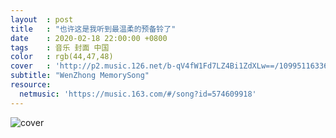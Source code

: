 ```yaml
---
layout  : post
title   : "也许这是我听到最温柔的预备铃了"
date    : 2020-02-18 22:00:00 +0800
tags    : 音乐 封面 中国
color   : rgb(44,47,48)
cover   : 'http://p2.music.126.net/b-qV4fW1Fd7LZ4Bi1ZdXLw==/109951163366530084.jpg'
subtitle: "WenZhong MemorySong"
resource:
  netmusic: 'https://music.163.com/#/song?id=574609918'
---
```


![cover](http://p2.music.126.net/b-qV4fW1Fd7LZ4Bi1ZdXLw==/109951163366530084.jpg)
